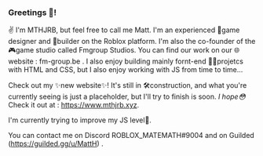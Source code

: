 ### Greetings 👋!

✌ I'm MTHJRB, but feel free to call me Matt. I'm an experienced 🎨game designer and 🔨builder on the Roblox platform. 
I'm also the co-founder of the 🎮game studio called Fmgroup Studios. You can find our work on our 🌐website : fm-group.be .
I also enjoy building mainly fornt-end 👨‍💻projetcs with HTML and CSS, but I also enjoy working with JS from time to time...

Check out my ✨new website✨! It's still in 🛠construction, and what you're currently seeing is just a placeholder, but I'll try to finish is soon. _I hope😳_ Check it out at : https://www.mthjrb.xyz.

I'm currently trying to improve my JS level🙌.

You can contact me on Discord ROBLOX_MATEMATH#9004 and on Guilded (https://guilded.gg/u/MattH) .

<!--
**MTHJRB/MTHJRB** is a ✨ _special_ ✨ repository because its `README.md` (this file) appears on your GitHub profile.

Here are some ideas to get you started:

- 🔭 I’m currently working on ...
- 🌱 I’m currently learning ...
- 👯 I’m looking to collaborate on ...
- 🤔 I’m looking for help with ...
- 💬 Ask me about ...
- 📫 How to reach me: ...
- 😄 Pronouns: ...
- ⚡ Fun fact: ...
-->
